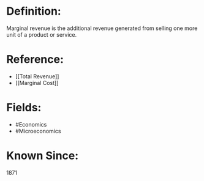 

# Definition:
Marginal revenue is the additional revenue generated from selling one more unit of a product or service.

# Reference:
- [[Total Revenue]]
- [[Marginal Cost]]

# Fields: 
- #Economics
- #Microeconomics

# Known Since:
1871


